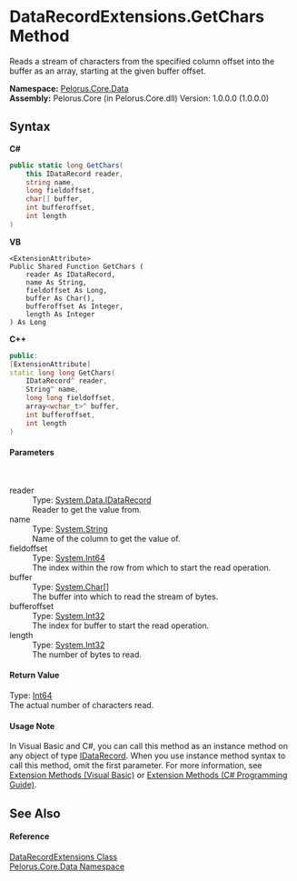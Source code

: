 # DataRecordExtensions.GetChars Method 
 

Reads a stream of characters from the specified column offset into the buffer as an array, starting at the given buffer offset.

**Namespace:**&nbsp;<a href="E27DB326">Pelorus.Core.Data</a><br />**Assembly:**&nbsp;Pelorus.Core (in Pelorus.Core.dll) Version: 1.0.0.0 (1.0.0.0)

## Syntax

**C#**<br />
``` C#
public static long GetChars(
	this IDataRecord reader,
	string name,
	long fieldoffset,
	char[] buffer,
	int bufferoffset,
	int length
)
```

**VB**<br />
``` VB
<ExtensionAttribute>
Public Shared Function GetChars ( 
	reader As IDataRecord,
	name As String,
	fieldoffset As Long,
	buffer As Char(),
	bufferoffset As Integer,
	length As Integer
) As Long
```

**C++**<br />
``` C++
public:
[ExtensionAttribute]
static long long GetChars(
	IDataRecord^ reader, 
	String^ name, 
	long long fieldoffset, 
	array<wchar_t>^ buffer, 
	int bufferoffset, 
	int length
)
```


#### Parameters
&nbsp;<dl><dt>reader</dt><dd>Type: <a href="http://msdn2.microsoft.com/en-us/library/93wb1heh" target="_blank">System.Data.IDataRecord</a><br />Reader to get the value from.</dd><dt>name</dt><dd>Type: <a href="http://msdn2.microsoft.com/en-us/library/s1wwdcbf" target="_blank">System.String</a><br />Name of the column to get the value of.</dd><dt>fieldoffset</dt><dd>Type: <a href="http://msdn2.microsoft.com/en-us/library/6yy583ek" target="_blank">System.Int64</a><br />The index within the row from which to start the read operation.</dd><dt>buffer</dt><dd>Type: <a href="http://msdn2.microsoft.com/en-us/library/k493b04s" target="_blank">System.Char</a>[]<br />The buffer into which to read the stream of bytes.</dd><dt>bufferoffset</dt><dd>Type: <a href="http://msdn2.microsoft.com/en-us/library/td2s409d" target="_blank">System.Int32</a><br />The index for buffer to start the read operation.</dd><dt>length</dt><dd>Type: <a href="http://msdn2.microsoft.com/en-us/library/td2s409d" target="_blank">System.Int32</a><br />The number of bytes to read.</dd></dl>

#### Return Value
Type: <a href="http://msdn2.microsoft.com/en-us/library/6yy583ek" target="_blank">Int64</a><br />The actual number of characters read.

#### Usage Note
In Visual Basic and C#, you can call this method as an instance method on any object of type <a href="http://msdn2.microsoft.com/en-us/library/93wb1heh" target="_blank">IDataRecord</a>. When you use instance method syntax to call this method, omit the first parameter. For more information, see <a href="http://msdn.microsoft.com/en-us/library/bb384936.aspx">Extension Methods (Visual Basic)</a> or <a href="http://msdn.microsoft.com/en-us/library/bb383977.aspx">Extension Methods (C# Programming Guide)</a>.

## See Also


#### Reference
<a href="412D3D25">DataRecordExtensions Class</a><br /><a href="E27DB326">Pelorus.Core.Data Namespace</a><br />